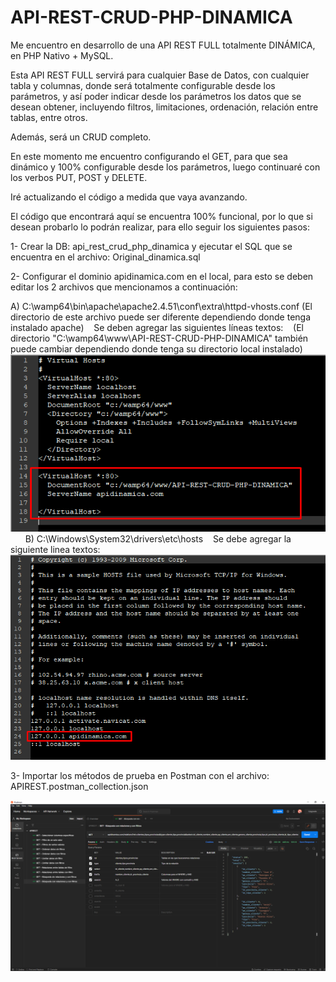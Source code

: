 # API-REST-CRUD-PHP-DINAMICA

Me encuentro en desarrollo de una API REST FULL totalmente DINÁMICA, en PHP Nativo + MySQL.

Esta API REST FULL servirá para cualquier Base de Datos, con cualquier tabla y columnas, donde será totalmente configurable desde los parámetros, y así poder indicar desde los parámetros los datos que se desean obtener, incluyendo filtros, limitaciones, ordenación, relación entre tablas, entre otros.

Además, será un CRUD completo.

En este momento me encuentro configurando el GET, para que sea dinámico y 100% configurable desde los parámetros, luego continuaré con los verbos PUT, POST y DELETE.

Iré actualizando el código a medida que vaya avanzando.


El código que encontrará aquí se encuentra 100% funcional, por lo que si desean probarlo lo podrán realizar, para ello seguir los siguientes pasos:

1- Crear la DB: api_rest_crud_php_dinamica y ejecutar el SQL que se encuentra en el archivo: Original_dinamica.sql


2- Configurar el dominio apidinamica.com en el local, para esto se deben editar los 2 archivos que mencionamos a continuación:

A) C:\wamp64\bin\apache\apache2.4.51\conf\extra\httpd-vhosts.conf (El directorio de este archivo puede ser diferente dependiendo donde tenga instalado apache)
   Se deben agregar las siguientes líneas textos:
   (El directorio "C:\wamp64\www\API-REST-CRUD-PHP-DINAMICA" también puede cambiar dependiendo donde tenga su directorio local instalado)
   ![alt text](https://github.com/arielcareggio/API-REST-CRUD-PHP-DINAMICA/blob/master/config_1.png?raw=true)
      
B) C:\Windows\System32\drivers\etc\hosts
   Se debe agregar la siguiente linea textos:
   ![alt text](https://github.com/arielcareggio/API-REST-CRUD-PHP-DINAMICA/blob/master/config_2.png?raw=true)


3- Importar los métodos de prueba en Postman con el archivo: APIREST.postman_collection.json


![alt text](https://github.com/arielcareggio/API-REST-CRUD-PHP-DINAMICA/blob/master/Postman.png?raw=true)
